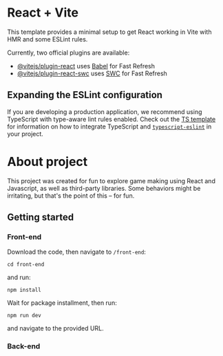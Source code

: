 # React + Vite

This template provides a minimal setup to get React working in Vite with HMR and some ESLint rules.

Currently, two official plugins are available:

- [@vitejs/plugin-react](https://github.com/vitejs/vite-plugin-react/blob/main/packages/plugin-react) uses [Babel](https://babeljs.io/) for Fast Refresh
- [@vitejs/plugin-react-swc](https://github.com/vitejs/vite-plugin-react/blob/main/packages/plugin-react-swc) uses [SWC](https://swc.rs/) for Fast Refresh

## Expanding the ESLint configuration

If you are developing a production application, we recommend using TypeScript with type-aware lint rules enabled. Check out the [TS template](https://github.com/vitejs/vite/tree/main/packages/create-vite/template-react-ts) for information on how to integrate TypeScript and [`typescript-eslint`](https://typescript-eslint.io) in your project.

# About project

This project was created for fun to explore game making using React and Javascript, as well as third-party libraries. Some behaviors might be irritating, but that's the point of this – for fun.

## Getting started

### Front-end

Download the code, then navigate to `/front-end`:
```
cd front-end
```
and run:
```
npm install
```

Wait for package installment, then run:
```
npm run dev
```
and navigate to the provided URL.

### Back-end
